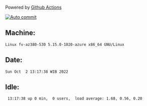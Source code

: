 Powered by [Github Actions](https://github.com/features/actions)

[![Auto commit](https://github.com/hiage/workstation/workflows/Auto%20commit/badge.svg)](https://github.com/hiage/workstation/actions?query=workflow%3A%22Auto+commit%22)

## Machine:
```
Linux fv-az380-530 5.15.0-1020-azure x86_64 GNU/Linux
```
## Date:
```
Sun Oct  2 13:17:38 WIB 2022
```
## Idle:
```
 13:17:38 up 0 min,  0 users,  load average: 1.68, 0.56, 0.20
```
